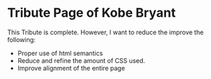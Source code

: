 # Tribute Page of Kobe Bryant

This Tribute is complete. 
However, I want to reduce the improve the following:

- Proper use of html semantics 
- Reduce and refine the amount of CSS used.
- Improve alignment of the entire page
